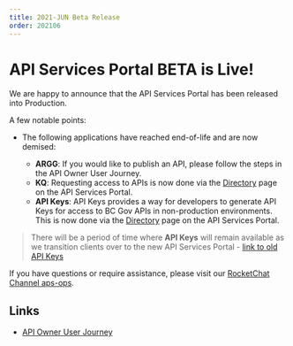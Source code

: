 ```yaml
---
title: 2021-JUN Beta Release
order: 202106
---
```


# API Services Portal BETA is Live!

We are happy to announce that the API Services Portal has been released into Production.

A few notable points:

- The following applications have reached end-of-life and are now demised:

  - **ARGG**: If you would like to publish an API, please follow the steps in the API Owner User Journey.
  - **KQ**: Requesting access to APIs is now done via the [Directory](https://api.gov.bc.ca/devportal/api-directory) page on the API Services Portal.
  - **API Keys**: API Keys provides a way for developers to generate API Keys for access to BC Gov APIs in non-production environments. This is now done via the [Directory](https://api.gov.bc.ca/devportal/api-directory) page on the API Services Portal.

> There will be a period of time where **API Keys** will remain available as we transition clients over to the new API Services Portal - [link to old API Keys](https://gwa2.apps.gov.bc.ca)

If you have questions or require assistance, please visit our [RocketChat Channel aps-ops](https://chat.developer.gov.bc.ca/channel/aps-ops).

## Links

- [API Owner User Journey](/guides/owner-journey-v1.md)
